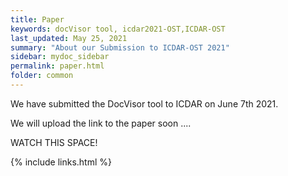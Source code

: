 ```yaml
---
title: Paper
keywords: docVisor tool, icdar2021-OST,ICDAR-OST
last_updated: May 25, 2021
summary: "About our Submission to ICDAR-OST 2021"
sidebar: mydoc_sidebar
permalink: paper.html
folder: common
---
```


We have submitted the DocVisor tool to ICDAR on June 7th 2021.

We will upload the link to the paper soon .... 

WATCH THIS SPACE!


{% include links.html %}
